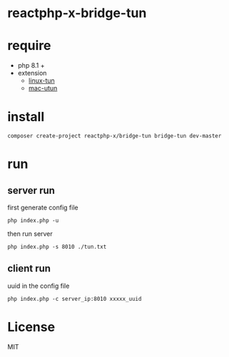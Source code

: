# reactphp-x-bridge-tun

# require

* php 8.1 +
* extension 
    * [linux-tun](https://github.com/wpjscc/pecl-tuntap)
    * [mac-utun](https://github.com/wpjscc/pecl-tuntap/tree/mac)

# install
```
composer create-project reactphp-x/bridge-tun bridge-tun dev-master
```

# run

## server run

first generate config file

```
php index.php -u
```
    
then run server

```
php index.php -s 8010 ./tun.txt
```

## client run

uuid in the config file
```
php index.php -c server_ip:8010 xxxxx_uuid
```

# License
MIT
